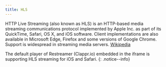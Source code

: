 ```yaml
---
title: HLS
---
```


HTTP Live Streaming (also known as HLS) is an HTTP-based media streaming communications protocol implemented by Apple Inc. as part of its QuickTime,
Safari, OS X, and iOS software. Client implementations are also available in Microsoft Edge, Firefox and some versions of Google Chrome. Support is
widespread in streaming media servers. <a href="https://en.wikipedia.org/wiki/HTTP_Live_Streaming" target="_blank">Wikipedia</a>  

The default player of Restreamer (Clappr.io) embedded in the iframe is supporting HLS streaming for iOS and Safari.
{: .notice--info}

